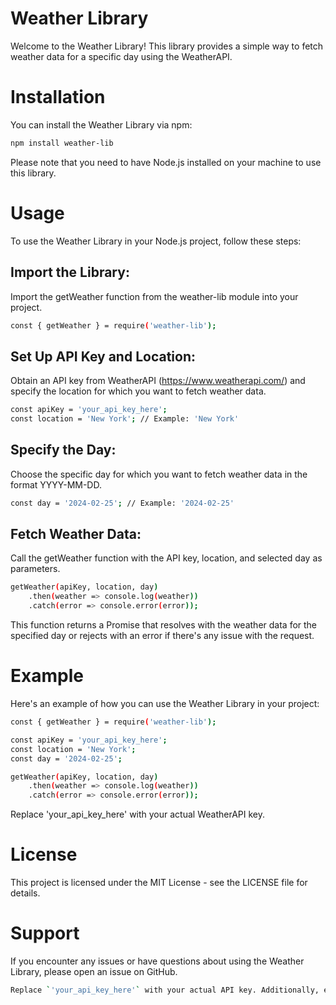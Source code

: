 
# Weather Library

Welcome to the Weather Library! This library provides a simple way to fetch weather data for a specific day using the WeatherAPI.

# Installation

You can install the Weather Library via npm:

```bash
npm install weather-lib
```
Please note that you need to have Node.js installed on your machine to use this library.

# Usage
To use the Weather Library in your Node.js project, follow these steps:

## Import the Library:
Import the getWeather function from the weather-lib module into your project.

```bash
const { getWeather } = require('weather-lib');
```
## Set Up API Key and Location:
Obtain an API key from WeatherAPI (https://www.weatherapi.com/) and specify the location for which you want to fetch weather data.

```bash
const apiKey = 'your_api_key_here';
const location = 'New York'; // Example: 'New York'
```

## Specify the Day:
Choose the specific day for which you want to fetch weather data in the format YYYY-MM-DD.

```bash
const day = '2024-02-25'; // Example: '2024-02-25'
```
## Fetch Weather Data:
Call the getWeather function with the API key, location, and selected day as parameters.

```bash
getWeather(apiKey, location, day)
    .then(weather => console.log(weather))
    .catch(error => console.error(error));
```
This function returns a Promise that resolves with the weather data for the specified day or rejects with an error if there's any issue with the request.

# Example
Here's an example of how you can use the Weather Library in your project:


```bash
const { getWeather } = require('weather-lib');

const apiKey = 'your_api_key_here';
const location = 'New York';
const day = '2024-02-25';

getWeather(apiKey, location, day)
    .then(weather => console.log(weather))
    .catch(error => console.error(error));
```
Replace 'your_api_key_here' with your actual WeatherAPI key.

# License
This project is licensed under the MIT License - see the LICENSE file for details.

# Support
If you encounter any issues or have questions about using the Weather Library, please open an issue on GitHub.
```bash
Replace `'your_api_key_here'` with your actual API key. Additionally, ensure that you hav
```